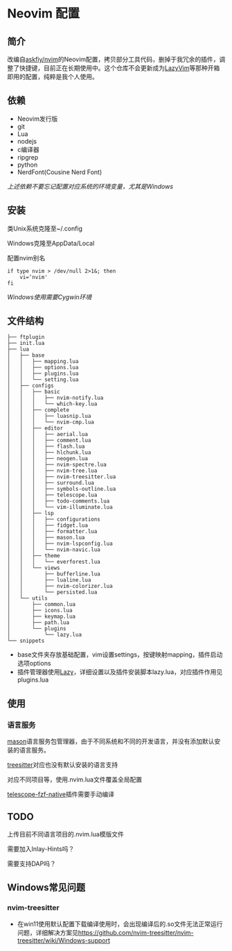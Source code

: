 # Neovim 配置
## 简介
改编自[askfiy/nvim][askfiy]的Neovim配置，拷贝部分工具代码，删掉于我冗余的插件，调整了快捷键，目前正在长期使用中。这个仓库不会更新成为[LazyVim]等那种开箱即用的配置，纯粹是我个人使用。
## 依赖
- Neovim发行版
- git
- Lua
- nodejs
- c编译器
- ripgrep
- python
- NerdFont(Cousine Nerd Font)

_上述依赖不要忘记配置对应系统的环境变量，尤其是Windows_

## 安装
类Unix系统克隆至~/.config

Windows克隆至AppData/Local

配置nvim别名
``` shell
if type nvim > /dev/null 2>1&; then
    vi=‘nvim'
fi
```

_Windows使用需要Cygwin环境_

## 文件结构
```
├── ftplugin
├── init.lua
├── lua
│   ├── base
│   │   ├── mapping.lua
│   │   ├── options.lua
│   │   ├── plugins.lua
│   │   └── setting.lua
│   ├── configs
│   │   ├── basic
│   │   │   ├── nvim-notify.lua
│   │   │   └── which-key.lua
│   │   ├── complete
│   │   │   ├── luasnip.lua
│   │   │   └── nvim-cmp.lua
│   │   ├── editor
│   │   │   ├── aerial.lua
│   │   │   ├── comment.lua
│   │   │   ├── flash.lua
│   │   │   ├── hlchunk.lua
│   │   │   ├── neogen.lua
│   │   │   ├── nvim-spectre.lua
│   │   │   ├── nvim-tree.lua
│   │   │   ├── nvim-treesitter.lua
│   │   │   ├── surround.lua
│   │   │   ├── symbols-outline.lua
│   │   │   ├── telescope.lua
│   │   │   ├── todo-comments.lua
│   │   │   └── vim-illuminate.lua
│   │   ├── lsp
│   │   │   ├── configurations
│   │   │   ├── fidget.lua
│   │   │   ├── formatter.lua
│   │   │   ├── mason.lua
│   │   │   ├── nvim-lspconfig.lua
│   │   │   └── nvim-navic.lua
│   │   ├── theme
│   │   │   └── everforest.lua
│   │   └── views
│   │       ├── bufferline.lua
│   │       ├── lualine.lua
│   │       ├── nvim-colorizer.lua
│   │       └── persisted.lua
│   └── utils
│       ├── common.lua
│       ├── icons.lua
│       ├── keymap.lua
│       ├── path.lua
│       └── plugins
│           └── lazy.lua
└── snippets
```
- base文件夹存放基础配置，vim设置settings，按键映射mapping，插件启动选项options
- 插件管理器使用[Lazy]，详细设置以及插件安装脚本lazy.lua，对应插件作用见plugins.lua

## 使用
### 语言服务
[mason]语言服务包管理器，由于不同系统和不同的开发语言，并没有添加默认安装的语言服务。

[treesitter]对应也没有默认安装的语言支持

对应不同项目等，使用.nvim.lua文件覆盖全局配置

[telescope-fzf-native]插件需要手动编译

## TODO
上传目前不同语言项目的.nvim.lua模版文件

需要加入Inlay-Hints吗？

需要支持DAP吗？

## Windows常见问题
### nvim-treesitter
- 在win11使用默认配置下载编译使用时，会出现编译后的.so文件无法正常运行问题，详细解决方案见<https://github.com/nvim-treesitter/nvim-treesitter/wiki/Windows-support>




[askfiy]: https://github.com/askfiy/nvim
[LazyVim]: https://github.com/LazyVim/LazyVim
[Lazy]: https://github.com/folke/lazy.nvim
[mason]: https://github.com/williamboman/mason.nvim
[treesitter]: https://github.com/nvim-treesitter/nvim-treesitter
[telescope-fzf-native]: https://github.com/nvim-telescope/telescope-fzf-native.nvim
